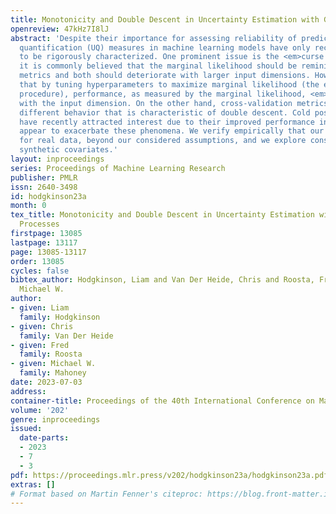 ```yaml
---
title: Monotonicity and Double Descent in Uncertainty Estimation with Gaussian Processes
openreview: 47kHz7I8lJ
abstract: 'Despite their importance for assessing reliability of predictions, uncertainty
  quantification (UQ) measures in machine learning models have only recently begun
  to be rigorously characterized. One prominent issue is the <em>curse of dimensionality</em>:
  it is commonly believed that the marginal likelihood should be reminiscent of cross-validation
  metrics and both should deteriorate with larger input dimensions. However, we prove
  that by tuning hyperparameters to maximize marginal likelihood (the empirical Bayes
  procedure), performance, as measured by the marginal likelihood, <em>improves monotonically</em>
  with the input dimension. On the other hand, cross-validation metrics exhibit qualitatively
  different behavior that is characteristic of double descent. Cold posteriors, which
  have recently attracted interest due to their improved performance in certain settings,
  appear to exacerbate these phenomena. We verify empirically that our results hold
  for real data, beyond our considered assumptions, and we explore consequences involving
  synthetic covariates.'
layout: inproceedings
series: Proceedings of Machine Learning Research
publisher: PMLR
issn: 2640-3498
id: hodgkinson23a
month: 0
tex_title: Monotonicity and Double Descent in Uncertainty Estimation with {G}aussian
  Processes
firstpage: 13085
lastpage: 13117
page: 13085-13117
order: 13085
cycles: false
bibtex_author: Hodgkinson, Liam and Van Der Heide, Chris and Roosta, Fred and Mahoney,
  Michael W.
author:
- given: Liam
  family: Hodgkinson
- given: Chris
  family: Van Der Heide
- given: Fred
  family: Roosta
- given: Michael W.
  family: Mahoney
date: 2023-07-03
address: 
container-title: Proceedings of the 40th International Conference on Machine Learning
volume: '202'
genre: inproceedings
issued:
  date-parts:
  - 2023
  - 7
  - 3
pdf: https://proceedings.mlr.press/v202/hodgkinson23a/hodgkinson23a.pdf
extras: []
# Format based on Martin Fenner's citeproc: https://blog.front-matter.io/posts/citeproc-yaml-for-bibliographies/
---
```

